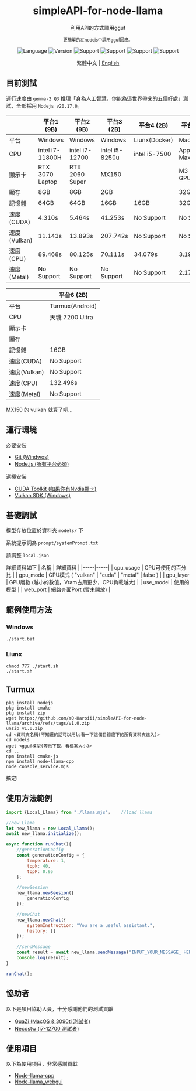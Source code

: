 <div align="center"> 
    <h1>simpleAPI-for-node-llama</h1>
    <p>利用API的方式調用gguf</p>
    <sub>更簡單的在nodejs中調用gguf回應。</sub>
    <p></p>
</div>  

<div align="center">

![Language](https://badgen.net/badge/語言/Javascript/orange)
![Version](https://badgen.net/badge/Node版本/v20.17.0/green)
![Support](https://badgen.net/badge/icon/Windows?icon=windows&label=支援)
![Support](https://badgen.net/badge/icon/Liunx?icon=terminal&label=支援)
![Support](https://badgen.net/badge/icon/Turmux?icon=terminal&label=支援)
![Support](https://badgen.net/badge/icon/MacOS?icon=apple&label=支援)

</div>

<div align="center">

繁體中文 | [English](readme_en.md)

</div>

## 目前測試
運行速度由 ``gemma-2 Q3`` 推理「身為人工智慧，你能為這世界帶來的五個好處」測試，全部採用 ``Nodejs v20.17.0``。

| | 平台1 (9B) | 平台2 (9B) | 平台3 (2B) | 平台4 (2B) | 平台5 (2B) |
|-----|-----|-----|-----|-----|-----|
| 平台 | Windows | Windows | Windows | Liunx(Docker) | MacOS |
| CPU | intel i7-11800H | intel i7-12700 | intel i5-8250u | intel i5-7500 | Apple M3 Max |
| 顯示卡 | RTX 3070 Laptop | RTX 2060 Super | MX150 |  | M3 30 Core GPU |
| 顯存 | 8GB | 8GB | 2GB |  | 32GB(UMA) |
| 記憶體 | 64GB | 64GB | 16GB | 16GB | 32GB |
| 速度(CUDA) | 4.310s | 5.464s | 41.253s | No Support | No Support |
| 速度(Vulkan) | 11.143s | 13.893s | 207.742s | No Support | No Support |
| 速度(CPU) | 89.468s | 80.125s | 70.111s | 34.079s | 3.190s |
| 速度(Metal) | No Support | No Support | No Support | No Support | 2.172s |

| | 平台6 (2B) |
|-----|-----|
| 平台 | Turmux(Android) |
| CPU | 天璣 7200 Ultra |
| 顯示卡 |  |
| 顯存 |  |
| 記憶體 | 16GB |
| 速度(CUDA) | No Support |
| 速度(Vulkan) | No Support |
| 速度(CPU) | 132.496s |
| 速度(Metal) | No Support |

MX150 的 vulkan 就算了吧...

## 運行環境
必要安裝
- [Git (Windwos)](https://git-scm.com/)
- [Node.js (所有平台必須)](https://nodejs.org/en)

選擇安裝
- [CUDA Toolkit (如果你有Nvdia顯卡)](https://developer.nvidia.com/cuda-toolkit)
- [Vulkan SDK (Windows)](https://sdk.lunarg.com/sdk/download/latest/windows/vulkan-sdk.exe)

## 基礎調試
模型存放位置於資料夾 ``models/`` 下

系統提示詞為 ``prompt/systemPrompt.txt``

請調整 ``local.json``

詳細資料如下
| 名稱 | 詳細資料 |
|-----|-----|
| cpu_usage | CPU可使用的百分比 |
| gpu_mode | GPU模式 ( "vulkan" \| "cuda" \| "metal" \| false ) |
| gpu_layer | GPU層數 (越小的數值，Vram占用更少，CPU負載越大) |
| use_model | 使用的模型 |
| web_port | 網路介面Port (暫未開放) |

## 範例使用方法
### Windows
```bat
./start.bat
```

### Liunx
```shell
chmod 777 ./start.sh
./start.sh
```

## Turmux
```shell
pkg install nodejs
pkg install cmake
pkg install zip
wget https://github.com/YQ-Haroiii/simpleAPI-for-node-llama/archive/refs/tags/v1.0.zip
unzip v1.0.zip
cd <資料夾名稱(不知道的話可以用ls看一下這個目錄底下的所有資料夾進入)>
cd models
wget <gguf模型(等他下載，看檔案大小)>
cd ..
npm install cmake-js
npm install node-llama-cpp
node console_service.mjs
```

搞定!

## 使用方法範例
```js
import {Local_Llama} from "./llama.mjs";    //load llama

//new Llama
let new_llama = new Local_Llama();
await new_llama.initialize();

async function runChat(){
    //generationConfig
    const generationConfig = {
        temperature: 1,
        topk: 40,
        topP: 0.95
    };

    //newSeesion
    new_llama.newSeesion({
        generationConfig
    });

    //newChat
    new_llama.newChat({
        systemInstruction: "You are a useful assistant.",
        history: []
    });

    //sendMessage
    const result = await new_llama.sendMessage("INPUT_YOUR_MESSAGE_ HERE");
    console.log(result);
}

runChat();
```

## 協助者
以下是項目協助人員，十分感謝他們的測試貢獻
- [GuaZi (MacOS & 3090ti 測試者)](https://github.com/guazixd)
- [Necostw (i7-12700 測試者)](https://github.com/necostw)

## 使用項目
以下為使用項目，非常感謝貢獻
- [Node-llama-cpp](https://github.com/withcatai/node-llama-cpp)
- [Node-llama_webgui](https://github.com/YQ-Haroiii/node-llama_webgui)
